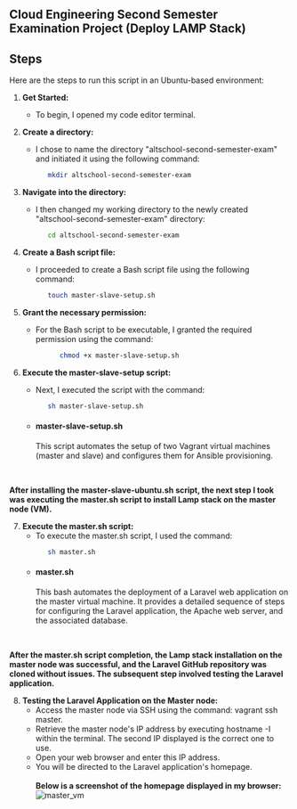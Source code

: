 <h2>Cloud Engineering Second Semester Examination Project (Deploy LAMP Stack)</h2>

<h2>Steps</h2>

Here are the steps to run this script in an Ubuntu-based environment:

1. **Get Started:** 
   - To begin, I opened my code editor terminal.
     
2. **Create a directory:** <br>
   - I chose to name the directory "altschool-second-semester-exam" and initiated it using the following command:
      ```bash
         mkdir altschool-second-semester-exam

3. **Navigate into the directory:**
   - I then changed my working directory to the newly created "altschool-second-semester-exam" directory:
      ```bash
         cd altschool-second-semester-exam
      
4. **Create a Bash script file:**
   - I proceeded to create a Bash script file using the following command:
      ```bash
         touch master-slave-setup.sh

5. **Grant the necessary permission:**
   - For the Bash script to be executable, I granted the required permission using the command:
      ```bash
            chmod +x master-slave-setup.sh

6. **Execute the master-slave-setup script:**
   - Next, I executed the script with the command:
     ```bash
        sh master-slave-setup.sh

   - #### master-slave-setup.sh
     This script automates the setup of two Vagrant virtual machines (master and slave) and configures them for Ansible provisioning.
<br>

**After installing the master-slave-ubuntu.sh script, the next step I took was executing the master.sh script to install Lamp stack on the master node (VM).**

7. **Execute the master.sh script:**
   - To execute the master.sh script, I used the command:
      ```bash
         sh master.sh

   - #### master.sh
     This bash automates the deployment of a Laravel web application on the master virtual machine. It provides a detailed sequence of           steps for configuring the Laravel application, the Apache web server, and the associated database.
<br>

**After the master.sh script completion, the Lamp stack installation on the master node was successful, and the Laravel GitHub repository was cloned without issues. The subsequent step involved testing the Laravel application.**

8. **Testing the Laravel Application on the Master node:**
   - Access the master node via SSH using the command: vagrant ssh master.
   - Retrieve the master node's IP address by executing hostname -I within the terminal. The second IP displayed is the correct one to use.
   - Open your web browser and enter this IP address.
   - You will be directed to the Laravel application's homepage.
     <br>
     <br>
     **Below is a screenshot of the homepage displayed in my browser:**
     ![master_vm](https://github.com/EmmanuelInyang/altschool-second-semester/assets/95512710/e0999b82-451e-4bbd-b5a5-83d3a77fdea4)


